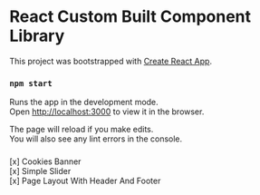 # React Custom Built Component Library 

This project was bootstrapped with [Create React App](https://github.com/facebook/create-react-app).

### `npm start`

Runs the app in the development mode.\
Open [http://localhost:3000](http://localhost:3000) to view it in the browser.

The page will reload if you make edits.\
You will also see any lint errors in the console.

###
[x] Cookies Banner <br>
[x] Simple Slider <br>
[x] Page Layout With Header And Footer <br>


